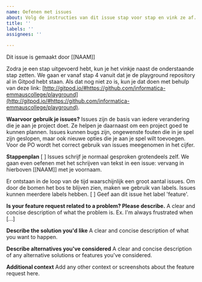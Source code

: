 ```yaml
---
name: Oefenen met issues
about: Volg de instructies van dit issue stap voor stap en vink ze af.
title: ''
labels: ''
assignees: ''

---
```


Dit issue is gemaakt door [[NAAM]]

Zodra je een stap uitgevoerd hebt, kun je het vinkje naast de onderstaande stap zetten.
We gaan er vanaf stap 4 vanuit dat je de playground repository al in Gitpod hebt staan. Als dat nog niet zo is, kun je dat doen met behulp van deze link: [http://gitpod.io/#https://github.com/informatica-emmauscollege/playground](http://gitpod.io/#https://github.com/informatica-emmauscollege/playground).

**Waarvoor gebruik je issues?**
Issues zijn de basis van iedere verandering die je aan je project doet. Ze helpen je daarnaast om een project goed te kunnen plannen. Issues kunnen bugs zijn, ongewenste fouten die in je spel zijn geslopen, maar ook nieuwe opties die je aan je spel wilt toevoegen. Voor de PO wordt het correct gebruik van issues meegenomen in het cijfer.

**Stappenplan**
[ ] Issues schrijf je normaal gesproken grotendeels zelf. We gaan even oefenen met het schrijven van tekst in een issue: vervang in hierboven [[NAAM]] met je voornaam.

Er ontstaan in de loop van de tijd waarschijnlijk een groot aantal issues. Om door de bomen het bos te blijven zien, maken we gebruik van labels. Issues kunnen meerdere labels hebben.
[ ] Geef aan dit issue het label 'feature'.


**Is your feature request related to a problem? Please describe.**
A clear and concise description of what the problem is. Ex. I'm always frustrated when [...]

**Describe the solution you'd like**
A clear and concise description of what you want to happen.

**Describe alternatives you've considered**
A clear and concise description of any alternative solutions or features you've considered.

**Additional context**
Add any other context or screenshots about the feature request here.
